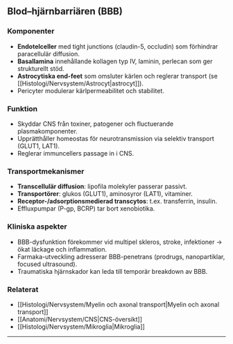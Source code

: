 ## Blod–hjärnbarriären (BBB)

### Komponenter
- **Endotelceller** med tight junctions (claudin-5, occludin) som förhindrar paracellulär diffusion.  
- **Basallamina** innehållande kollagen typ IV, laminin, perlecan som ger strukturellt stöd.  
- **Astrocytiska end-feet** som omsluter kärlen och reglerar transport (se [[Histologi/Nervsystem/Astrocyt|astrocyt]]).  
- Pericyter modulerar kärlpermeabilitet och stabilitet.

### Funktion
- Skyddar CNS från toxiner, patogener och fluctuerande plasmakomponenter.  
- Upprätthåller homeostas för neurotransmission via selektiv transport (GLUT1, LAT1).  
- Reglerar immuncellers passage in i CNS.

### Transportmekanismer
- **Transcellulär diffusion**: lipofila molekyler passerar passivt.  
- **Transportörer**: glukos (GLUT1), aminosyror (LAT1), vitaminer.  
- **Receptor-/adsorptionsmedierad transcytos**: t.ex. transferrin, insulin.  
- Effluxpumpar (P-gp, BCRP) tar bort xenobiotika.

### Kliniska aspekter
- BBB-dysfunktion förekommer vid multipel skleros, stroke, infektioner → ökat läckage och inflammation.  
- Farmaka-utveckling adresserar BBB-penetrans (prodrugs, nanopartiklar, focused ultrasound).  
- Traumatiska hjärnskador kan leda till temporär breakdown av BBB.

### Relaterat
- [[Histologi/Nervsystem/Myelin och axonal transport|Myelin och axonal transport]]  
- [[Anatomi/Nervsystem/CNS|CNS-översikt]]  
- [[Histologi/Nervsystem/Mikroglia|Mikroglia]]  

---
